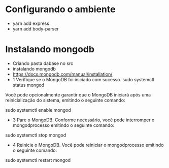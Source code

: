 # Configurando o ambiente
- yarn add express
- yarn add body-parser

# Instalando mongodb
- Criando pasta dabase no src
- instalando mongodb 
 - https://docs.mongodb.com/manual/installation/
- 1 Verifique se o MongoDB foi iniciado com sucesso. 
sudo systemctl status mongod

Você pode opcionalmente garantir que o MongoDB iniciará após uma reinicialização do sistema, emitindo o seguinte comando:

sudo systemctl enable mongod

- 3
Pare o MongoDB. 
Conforme necessário, você pode interromper o mongodprocesso emitindo o seguinte comando:

sudo systemctl stop mongod

- 4
Reinicie o MongoDB. 
Você pode reiniciar o mongodprocesso emitindo o seguinte comando:

sudo systemctl restart mongod
